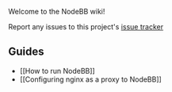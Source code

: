 Welcome to the NodeBB wiki!

Report any issues to this project's [issue tracker](https://github.com/designcreateplay/NodeBB/issues)

## Guides

* [[How to run NodeBB]]
* [[Configuring nginx as a proxy to NodeBB]]
